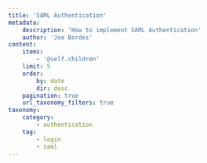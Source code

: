 ```yaml
---
title: 'SAML Authentication'
metadata:
    description: 'How to implement SAML Authentication'
    author: 'Joe Bordes'
content:
    items:
        - '@self.children'
    limit: 5
    order:
        by: date
        dir: desc
    pagination: true
    url_taxonomy_filters: true
taxonomy:
    category:
        - authentication
    tag:
        - login
        - saml
---
```


